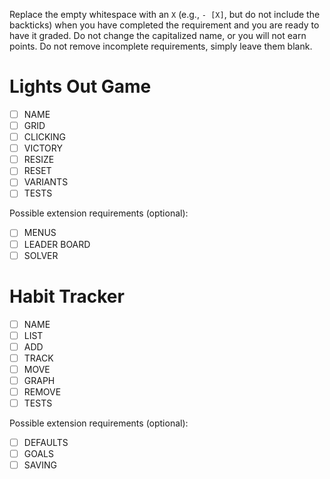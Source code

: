 Replace the empty whitespace with an `X` (e.g., `- [X]`, but do not include the backticks) when you have completed the requirement and you are ready to have it graded. Do not change the capitalized name, or you will not earn points. Do not remove incomplete requirements, simply leave them blank.

# Lights Out Game
- [ ] NAME
- [ ] GRID
- [ ] CLICKING
- [ ] VICTORY
- [ ] RESIZE
- [ ] RESET
- [ ] VARIANTS
- [ ] TESTS

Possible extension requirements (optional):

- [ ] MENUS
- [ ] LEADER BOARD
- [ ] SOLVER

# Habit Tracker
- [ ] NAME
- [ ] LIST
- [ ] ADD
- [ ] TRACK
- [ ] MOVE
- [ ] GRAPH
- [ ] REMOVE
- [ ] TESTS

Possible extension requirements (optional):

- [ ] DEFAULTS
- [ ] GOALS
- [ ] SAVING
